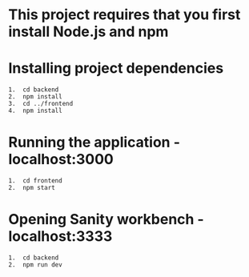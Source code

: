 # This project requires that you first install Node.js and npm

# Installing project dependencies
    1.  cd backend
    2.  npm install
    3.  cd ../frontend
    4.  npm install
    
# Running the application - localhost:3000
    1.  cd frontend
    2.  npm start

# Opening Sanity workbench - localhost:3333
    1.  cd backend
    2.  npm run dev
